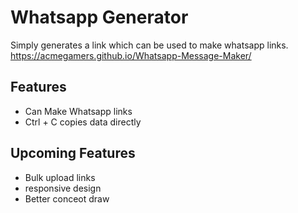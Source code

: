 # Whatsapp Generator
Simply generates a link which can be used to make whatsapp links.
https://acmegamers.github.io/Whatsapp-Message-Maker/

## Features
- Can Make Whatsapp links
- Ctrl + C copies data directly

## Upcoming Features
- Bulk upload links
- responsive design
- Better conceot draw
